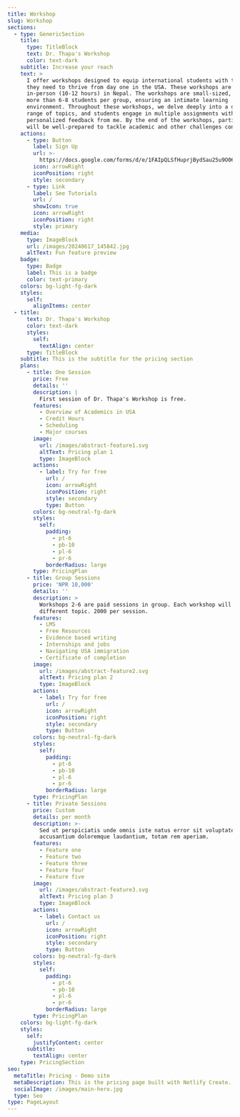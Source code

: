 ```yaml
---
title: Workshop
slug: Workshop
sections:
  - type: GenericSection
    title:
      type: TitleBlock
      text: Dr. Thapa's Workshop
      color: text-dark
    subtitle: Increase your reach
    text: >
      I offer workshops designed to equip international students with the tools
      they need to thrive from day one in the USA. These workshops are conducted
      in-person (10-12 hours) in Nepal. The workshops are small-sized, with no
      more than 6-8 students per group, ensuring an intimate learning
      environment. Throughout these workshops, we delve deeply into a diverse
      range of topics, and students engage in multiple assignments with
      personalized feedback from me. By the end of the workshops, participants
      will be well-prepared to tackle academic and other challenges confidently.
    actions:
      - type: Button
        label: Sign Up
        url: >-
          https://docs.google.com/forms/d/e/1FAIpQLSfHuprjBydSau25u9O069pq1s0fH8i178Ga9m3hWnAzNW9dxg/viewform?usp=sf_link
        icon: arrowRight
        iconPosition: right
        style: secondary
      - type: Link
        label: See Tutorials
        url: /
        showIcon: true
        icon: arrowRight
        iconPosition: right
        style: primary
    media:
      type: ImageBlock
      url: /images/20240617_145842.jpg
      altText: Fun feature preview
    badge:
      type: Badge
      label: This is a badge
      color: text-primary
    colors: bg-light-fg-dark
    styles:
      self:
        alignItems: center
  - title:
      text: Dr. Thapa's Workshop
      color: text-dark
      styles:
        self:
          textAlign: center
      type: TitleBlock
    subtitle: This is the subtitle for the pricing section
    plans:
      - title: One Session
        price: Free
        details: ''
        description: |
          First session of Dr. Thapa's Workshop is free.
        features:
          - Overview of Academics in USA
          - Credit Hours
          - Scheduling
          - Major courses
        image:
          url: /images/abstract-feature1.svg
          altText: Pricing plan 1
          type: ImageBlock
        actions:
          - label: Try for free
            url: /
            icon: arrowRight
            iconPosition: right
            style: secondary
            type: Button
        colors: bg-neutral-fg-dark
        styles:
          self:
            padding:
              - pt-6
              - pb-10
              - pl-6
              - pr-6
            borderRadius: large
        type: PricingPlan
      - title: Group Sessions
        price: 'NPR 10,000'
        details: ''
        description: >
          Workshops 2-6 are paid sessions in group. Each workshop will cover
          different topic. 2000 per session. 
        features:
          - LMS
          - Free Resources
          - Evidence based writing
          - Internships and jobs
          - Navigating USA immigration
          - Certificate of completion
        image:
          url: /images/abstract-feature2.svg
          altText: Pricing plan 2
          type: ImageBlock
        actions:
          - label: Try for free
            url: /
            icon: arrowRight
            iconPosition: right
            style: secondary
            type: Button
        colors: bg-neutral-fg-dark
        styles:
          self:
            padding:
              - pt-6
              - pb-10
              - pl-6
              - pr-6
            borderRadius: large
        type: PricingPlan
      - title: Private Sessions
        price: Custom
        details: per month
        description: >-
          Sed ut perspiciatis unde omnis iste natus error sit voluptatem
          accusantium doloremque laudantium, totam rem aperiam.
        features:
          - Feature one
          - Feature two
          - Feature three
          - Feature four
          - Feature five
        image:
          url: /images/abstract-feature3.svg
          altText: Pricing plan 3
          type: ImageBlock
        actions:
          - label: Contact us
            url: /
            icon: arrowRight
            iconPosition: right
            style: secondary
            type: Button
        colors: bg-neutral-fg-dark
        styles:
          self:
            padding:
              - pt-6
              - pb-10
              - pl-6
              - pr-6
            borderRadius: large
        type: PricingPlan
    colors: bg-light-fg-dark
    styles:
      self:
        justifyContent: center
      subtitle:
        textAlign: center
    type: PricingSection
seo:
  metaTitle: Pricing - Demo site
  metaDescription: This is the pricing page built with Netlify Create.
  socialImage: /images/main-hero.jpg
  type: Seo
type: PageLayout
---
```

